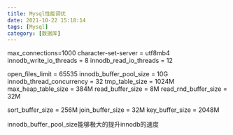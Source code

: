 ```yaml
---
title: Mysql性能调优
date: 2021-10-22 15:18:14
tags: [Mysql]
category: [数据库]
---
```


max_connections=1000
character-set-server = utf8mb4
innodb_write_io_threads = 8
innodb_read_io_threads = 12

open_files_limit = 65535
innodb_buffer_pool_size = 10G
innodb_thread_concurrency = 32
tmp_table_size = 1024M
max_heap_table_size = 384M
read_buffer_size = 8M
read_rnd_buffer_size = 32M

sort_buffer_size = 256M
join_buffer_size = 32M
key_buffer_size = 2048M





innodb_buffer_pool_size能够极大的提升innodb的速度



